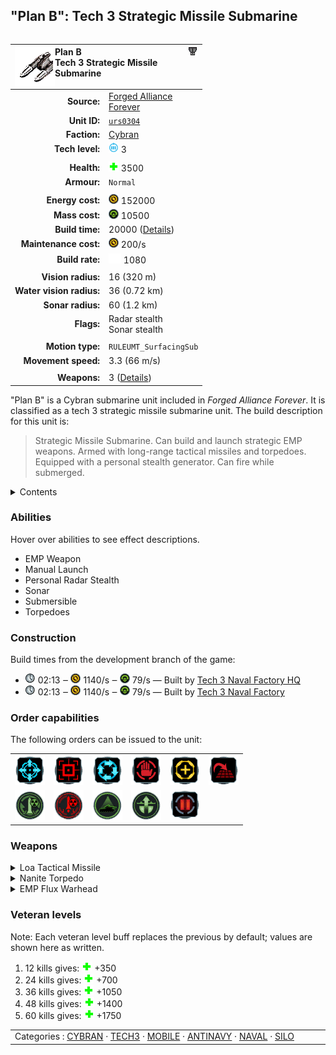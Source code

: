 "Plan B": Tech 3 Strategic Missile Submarine
----
<table align="right">
    <thead>
        <tr>
            <th align="left" colspan="2">
                <img align="left" src="icons/units/URS0304_icon.png" title="Plan B unit icon" /><img align="right" src="icons/strategicicons/icon_sub3_missile_rest.png" title="icon_sub3_missile" />Plan B<br />Tech 3 Strategic Missile Submarine
            </th>
        </tr>
    </thead>
    <tbody>
        <tr>
            <td align="right"><strong>Source:</strong></td>
            <td><a href="Forged Alliance Forever">Forged Alliance<br />Forever</a></td>
        </tr>
        <tr>
            <td align="right"><strong>Unit ID:</strong></td>
            <td><a href="https://github.com/FAForever/fa/D:/faf-development/fa/units/URS0304/URS0304_unit.bp"><code>urs0304</code></a></td>
        </tr>
        <tr>
            <td align="right"><strong>Faction:</strong></td>
            <td><a href="categories.CYBRAN">Cybran</a></td>
        </tr>
        <tr>
            <td align="right"><strong>Tech level:</strong></td>
            <td><img src="icons/T3.png" title="Tech 3" /> 3</td>
        </tr>
        <tr><td align="center" colspan="2"></td></tr>
        <tr>
            <td align="right"><strong>Health:</strong></td>
            <td><img src="icons/health.png" title="Health" /> 3500</td>
        </tr>
        <tr>
            <td align="right"><strong>Armour:</strong></td>
            <td><code>Normal</code></td>
        </tr>
        <tr><td align="center" colspan="2"></td></tr>
        <tr>
            <td align="right"><strong>Energy cost:</strong></td>
            <td><img src="icons/energy.png" title="Energy" /> 152000</td>
        </tr>
        <tr>
            <td align="right"><strong>Mass cost:</strong></td>
            <td><img src="icons/mass.png" title="Mass" /> 10500</td>
        </tr>
        <tr>
            <td align="right"><strong>Build time:</strong></td>
            <td>20000 (<a href="#construction">Details</a>)</td>
        </tr>
        <tr>
            <td align="right"><strong>Maintenance cost:</strong></td>
            <td><img src="icons/energy.png" title="Energy" /> 200/s</td>
        </tr>
        <tr>
            <td align="right"><strong>Build rate:</strong></td>
            <td><img src="icons/build.png" title="Build" /> 1080</td>
        </tr>
        <tr><td align="center" colspan="2"></td></tr>
        <tr>
            <td align="right"><strong>Vision radius:</strong></td>
            <td> <span title="0.32 km, 0.20 mi">16 (320 m)</span></td>
        </tr>
        <tr>
            <td align="right"><strong>Water vision radius:</strong></td>
            <td> <span title="720 m, 0.45 mi">36 (0.72 km)</span></td>
        </tr>
        <tr>
            <td align="right"><strong>Sonar radius:</strong></td>
            <td> <span title="1200 m, 0.75 mi">60 (1.2 km)</span></td>
        </tr>
        <tr>
            <td align="right"><strong>Flags:</strong></td>
            <td>Radar stealth<br />Sonar stealth</td>
        </tr>
        <tr><td align="center" colspan="2"></td></tr>
        <tr>
            <td align="right"><strong>Motion type:</strong></td>
            <td><code>RULEUMT_SurfacingSub</code></td>
        </tr>
        <tr>
            <td align="right"><strong>Movement speed:</strong></td>
            <td> <span title="238 km/h, 128 kn">3.3 (66 m/s)</span></td>
        </tr>
        <tr><td align="center" colspan="2"></td></tr>
        <tr>
            <td align="right"><strong>Weapons:</strong></td>
            <td>3 (<a href="#weapons">Details</a>)</td>
        </tr>
    </tbody>
</table>

"Plan B" is a Cybran submarine unit included in *Forged Alliance Forever*.
It is classified as a tech 3 strategic missile submarine unit.
The build description for this unit is:

<blockquote>Strategic Missile Submarine. Can build and launch strategic EMP weapons. Armed with long-range tactical missiles and torpedoes. Equipped with a personal stealth generator. Can fire while submerged.</blockquote>

<details>
<summary>Contents</summary>

1. – <a href="#abilities">Abilities</a>
2. – <a href="#construction">Construction</a>
3. – <a href="#order-capabilities">Order capabilities</a>
4. – <a href="#weapons">Weapons</a>
5. – <a href="#veteran-levels">Veteran levels</a>
</details>

### Abilities
Hover over abilities to see effect descriptions.

* <span title="Can inflict 'stun'">EMP Weapon</span>
* <span title="Has a counted projectile weapon that needs manually controlling">Manual Launch</span>
* <span title="Hidden to radar and/or sonar">Personal Radar Stealth</span>
* <span title="Can see blips of units not seen by vision that are on or below water">Sonar</span>
* <span title="Is a naval unit that can surface and dive">Submersible</span>
* <span title="Has a weapon that can target things immersed in water">Torpedoes</span>

### Construction
Build times from the development branch of the game:
* <img src="icons/time.png" title="Time" /> 02:13 ‒ <img src="icons/energy.png" title="Energy" /> 1140/s ‒ <img src="icons/mass.png" title="Mass" /> 79/s — Built by <a href="URB0303">Tech 3 Naval Factory HQ</a>
* <img src="icons/time.png" title="Time" /> 02:13 ‒ <img src="icons/energy.png" title="Energy" /> 1140/s ‒ <img src="icons/mass.png" title="Mass" /> 79/s — Built by <a href="ZRB9603">Tech 3 Naval Factory</a>

### Order capabilities
The following orders can be issued to the unit:
<table>
<td><img float="left" src="icons/orders/move.png" title="Move" /></td>
<td><img float="left" src="icons/orders/attack.png" title="Attack
Left click for attack order. Right click to toggle target priorities for sniping." /></td>
<td><img float="left" src="icons/orders/patrol.png" title="Patrol" /></td>
<td><img float="left" src="icons/orders/stop.png" title="Stop" /></td>
<td><img float="left" src="icons/orders/guard.png" title="Assist" /></td>
<td><img float="left" src="icons/orders/stand-ground.png" title="Fire State" /></td>
<tr>
<td><img float="left" src="icons/orders/silo-build-nuke.png" title="Build Strategic Missile
Right-click to toggle Auto-Build" /></td>
<td><img float="left" src="icons/orders/launch-nuke.png" title="Launch Strategic Missile" /></td>
<td><img float="left" src="icons/orders/stealth-personal.png" title="Personal Stealth Toggle
Turn the selected units personal stealth field on/off" /></td>
<td><img float="left" src="icons/orders/dive.png" title="Surface/Dive Toggle
Right-click to toggle auto-surface" /></td>
<td><img float="left" src="icons/orders/pause.png" title="Pause Construction
Pause/unpause current construction order" /></td>
</table>

### Weapons
<details>
<summary>Loa Tactical Missile</summary>
<p>
    <table>
        <tr>
            <td align="right"><strong>Target type:</strong></td>
            <td><code>RULEWTT_Unit</code><br />(Anti-Ship, Seabed, &amp; Land)</td>
        </tr>
        <tr>
            <td align="right"><strong>Projectile:</strong></td>
            <td><a href="Projectiles#cif-missile-tactical-02"><code>CIFMissileTactical02</code></a></td>
        </tr>
        <tr>
            <td align="right"><strong>DPS estimate:</strong></td>
            <td>200 <span title="Note: This only counts listed stats.">(<u>?</u>)</span></td>
        </tr>
        <tr>
            <td align="right"><strong>Damage:</strong></td>
            <td>2000 <span title="Note: This doesn't count some scripted effects.">(<u>?</u>)</span></td>
        </tr>
        <tr>
            <td align="right"><strong>Damage radius:</strong></td>
            <td> <span title="0.08 km, 0.05 mi">4 (80 m)</span></td>
        </tr>
        <tr>
            <td align="right"><strong>Damage type:</strong></td>
            <td><code>Normal</code></td>
        </tr>
        <tr>
            <td align="right"><strong>Max range:</strong></td>
            <td> <span title="5120 m, 3.18 mi">256 (5.12 km)</span></td>
        </tr>
        <tr>
            <td align="right"><strong>Min range:</strong></td>
            <td> <span title="0.30 km, 0.19 mi">15 (300 m)</span></td>
        </tr>
        <tr>
            <td align="right"><strong>Firing cycle:</strong></td>
            <td>Once every 10.0s <span title="Note: This doesn't count additional delays such as charging, reloading, and others.">(<u>?</u>)</span></td>
        </tr>
        <tr>
            <td align="right"><strong>Flags:</strong></td>
            <td>Damage friendly</td>
        </tr>
    </table>
</p>
</details>
<details>
<summary>Nanite Torpedo</summary>
<p>
    <table>
        <tr>
            <td align="right"><strong>Target type:</strong></td>
            <td><code>RULEWTT_Unit</code><br />(Anti-Naval)</td>
        </tr>
        <tr>
            <td align="right"><strong>Projectile:</strong></td>
            <td><a href="Projectiles#can-torpedo-nanite-01"><code>CANTorpedoNanite01</code></a></td>
        </tr>
        <tr>
            <td align="right"><strong>DPS estimate:</strong></td>
            <td>225 <span title="Note: This only counts listed stats.">(<u>?</u>)</span></td>
        </tr>
        <tr>
            <td align="right"><strong>Damage:</strong></td>
            <td>45 <span title="Note: This doesn't count some scripted effects.">(<u>?</u>)</span></td>
        </tr>
        <tr>
            <td align="right"><strong>Damage instances:</strong></td>
            <td>2 projectiles<br />5 DoT pulses</td>
        </tr>
        <tr>
            <td align="right"><strong>Damage type:</strong></td>
            <td><code>Normal</code></td>
        </tr>
        <tr>
            <td align="right"><strong>Max range:</strong></td>
            <td> <span title="1600 m, 0.99 mi">80 (1.6 km)</span></td>
        </tr>
        <tr>
            <td align="right"><strong>Firing cycle:</strong></td>
            <td>Once every 2.0s <span title="Note: This doesn't count additional delays such as charging, reloading, and others.">(<u>?</u>)</span></td>
        </tr>
    </table>
</p>
</details>
<details>
<summary>EMP Flux Warhead</summary>
<p>
    <table>
        <tr>
            <td align="right"><strong>Target type:</strong></td>
            <td><code>RULEWTT_Unit</code><br />(Anti-Surface)</td>
        </tr>
        <tr>
            <td align="right"><strong>Projectile:</strong></td>
            <td><a href="Projectiles#cifemp-flux-warhead-04"><code>CIFEMPFluxWarhead04</code></a></td>
        </tr>
        <tr>
            <td align="right"><strong>DPS estimate:</strong></td>
            <td>22000 <span title="Note: This only counts listed stats.">(<u>?</u>)</span></td>
        </tr>
        <tr>
            <td align="right"><strong>Damage:</strong></td>
            <td>22000 <span title="Note: This doesn't count some scripted effects.">(<u>?</u>)</span></td>
        </tr>
        <tr>
            <td align="right"><strong>Damage radius:</strong></td>
            <td> <span title="600 m, 0.37 mi">30 (0.6 km)</span></td>
        </tr>
        <tr>
            <td align="right"><strong>Outer damage:</strong></td>
            <td>3000</td>
        </tr>
        <tr>
            <td align="right"><strong>Outer radius:</strong></td>
            <td> <span title="800 m, 0.50 mi">40 (0.8 km)</span></td>
        </tr>
        <tr>
            <td align="right"><strong>Damage type:</strong></td>
            <td><code>Nuke</code></td>
        </tr>
        <tr>
            <td align="right"><strong>Max range:</strong></td>
            <td> <span title="8200 m, 5.10 mi">410 (8.2 km)</span></td>
        </tr>
        <tr>
            <td align="right"><strong>Min range:</strong></td>
            <td> <span title="2560 m, 1.59 mi">128 (2.56 km)</span></td>
        </tr>
        <tr>
            <td align="right"><strong>Firing cycle:</strong></td>
            <td>Once every 1.0s <span title="Note: This doesn't count additional delays such as charging, reloading, and others.">(<u>?</u>)</span></td>
        </tr>
        <tr>
            <td align="right"><strong>Projectile storage:</strong></td>
            <td>0/3</td>
        </tr>
        <tr>
            <td align="right"><strong>Buffs:</strong></td>
            <td><code>STUN</code></td>
        </tr>
    </table>
</p>
</details>


### Veteran levels
Note: Each veteran level buff replaces the previous by default; values are shown here as written.

1. 12 kills gives: <img src="icons/health.png" title="Health" /> +350
2. 24 kills gives: <img src="icons/health.png" title="Health" /> +700
3. 36 kills gives: <img src="icons/health.png" title="Health" /> +1050
4. 48 kills gives: <img src="icons/health.png" title="Health" /> +1400
5. 60 kills gives: <img src="icons/health.png" title="Health" /> +1750

<table align="center">
<td width="1215px">Categories : 
<a href="categories.CYBRAN">CYBRAN</a> · 
<a href="_categories.TECH3">TECH3</a> · 
<a href="_categories.MOBILE">MOBILE</a> · 
<a href="_categories.ANTINAVY">ANTINAVY</a> · 
<a href="_categories.NAVAL">NAVAL</a> · 
<a href="_categories.SILO">SILO</a></td>
</table>
